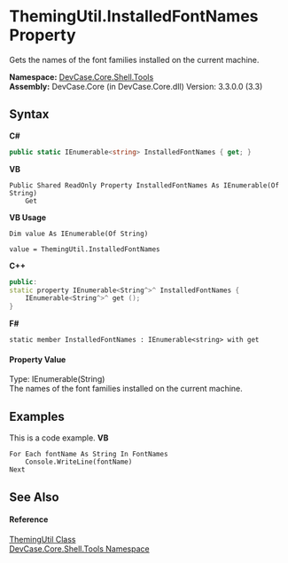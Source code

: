 # ThemingUtil.InstalledFontNames Property 
 

Gets the names of the font families installed on the current machine.

**Namespace:**&nbsp;<a href="N_DevCase_Core_Shell_Tools">DevCase.Core.Shell.Tools</a><br />**Assembly:**&nbsp;DevCase.Core (in DevCase.Core.dll) Version: 3.3.0.0 (3.3)

## Syntax

**C#**<br />
``` C#
public static IEnumerable<string> InstalledFontNames { get; }
```

**VB**<br />
``` VB
Public Shared ReadOnly Property InstalledFontNames As IEnumerable(Of String)
	Get
```

**VB Usage**<br />
``` VB Usage
Dim value As IEnumerable(Of String)

value = ThemingUtil.InstalledFontNames

```

**C++**<br />
``` C++
public:
static property IEnumerable<String^>^ InstalledFontNames {
	IEnumerable<String^>^ get ();
}
```

**F#**<br />
``` F#
static member InstalledFontNames : IEnumerable<string> with get

```


#### Property Value
Type: IEnumerable(String)<br />The names of the font families installed on the current machine.

## Examples
This is a code example. 
**VB**<br />
``` VB
For Each fontName As String In FontNames
    Console.WriteLine(fontName)
Next
```


## See Also


#### Reference
<a href="T_DevCase_Core_Shell_Tools_ThemingUtil">ThemingUtil Class</a><br /><a href="N_DevCase_Core_Shell_Tools">DevCase.Core.Shell.Tools Namespace</a><br />